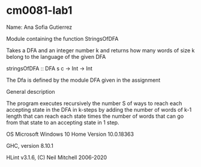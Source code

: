 # cm0081-lab1
Name: Ana Sofia Gutierrez

Module containing the function StringsOfDFA

Takes a DFA and an integer number k and returns how many words of size k belong to the language of the given DFA

stringsOfDFA :: DFA s c -> Int -> Int

The Dfa is defined by the module DFA given in the assignment

General description

The program executes recursively the number S of ways to reach each accepting state in the DFA in k-steps by adding the number of words of k-1 length that can reach each state times the number of words that can go from that state to an accepting state in 1 step.

OS Microsoft Windows 10 Home Version 10.0.18363

GHC, version 8.10.1

HLint v3.1.6, (C) Neil Mitchell 2006-2020
